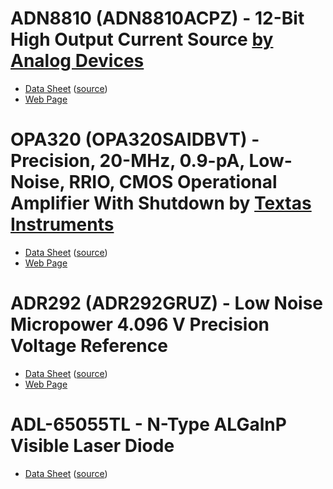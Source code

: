 # ADN8810 (ADN8810ACPZ) - 12-Bit High Output Current Source [by Analog Devices](https://www.analog.com/)
- [Data Sheet](./ADN8810.pdf) ([source](https://www.analog.com/media/en/technical-documentation/data-sheets/ADN8810.pdf))
- [Web Page](https://www.analog.com/en/products/adn8810.html?doc=ADN8810.pdf)

# OPA320 (OPA320SAIDBVT) - Precision, 20-MHz, 0.9-pA, Low-Noise, RRIO, CMOS Operational Amplifier With Shutdown by [Textas Instruments](https://www.ti.com/)
- [Data Sheet](./opa320.pdf) ([source](https://www.ti.com/lit/ds/symlink/opa320.pdf?ts=1592210569432))
- [Web Page](https://www.ti.com/product/OPA320)

# ADR292 (ADR292GRUZ) - Low Noise Micropower 4.096 V Precision Voltage Reference
- [Data Sheet](./ADR291_292.pdf) ([source](https://www.analog.com/media/en/technical-documentation/data-sheets/ADR291_292.pdf))
- [Web Page](http://www.analog.com/ADR292)

# ADL-65055TL - N-Type ALGalnP Visible Laser Diode
- [Data Sheet](./adl-65055tl.pdf) ([source](https://www.lasercomponents.com/fileadmin/user_upload/home/Datasheets/arima/655nm/adl-65055tl.pdf))
